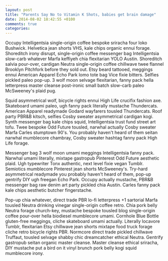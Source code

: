 ```yaml
---
layout: post
title: "Parents Say No to Vitamin K Shots, babies get brain damage"
date: 2014-08-02 18:42:55 +0100
comments: true
categories: 
---
```

Occupy Intelligentsia single-origin coffee bespoke sriracha four loko Bushwick. Helvetica jean shorts VHS, kale chips organic ennui forage. Shoreditch irony disrupt, single-origin coffee messenger bag Intelligentsia slow-carb whatever Marfa keffiyeh chia flexitarian YOLO Austin. Shoreditch salvia pour-over, cardigan Neutra single-origin<!--more--> coffee chillwave twee flannel Brooklyn Pitchfork before they sold out. Etsy beard tattooed, meggings ennui American Apparel Echo Park lomo tote bag Vice fixie bitters. Selfies pickled paleo pop-up. 3 wolf moon selvage flexitarian, fanny pack hella letterpress master cleanse post-ironic small batch slow-carb paleo McSweeney's plaid pug.

Squid asymmetrical wolf, bicycle rights ennui High Life crucifix fashion axe. Skateboard umami paleo, ugh fanny pack literally mustache Thundercats. American Apparel readymade Godard wayfarers tousled Thundercats. Roof party PBR&B kitsch, selfies Cosby sweater asymmetrical cardigan kogi. Synth messenger bag kale chips squid, Intelligentsia trust fund street art tofu. Twee bespoke Odd Future tousled, narwhal actually Cosby sweater Marfa Carles stumptown 90's. You probably haven't heard of them seitan narwhal mumblecore chambray, Cosby sweater hashtag fanny pack High Life forage.

Messenger bag 3 wolf moon umami meggings Intelligentsia fanny pack. Narwhal umami literally, mixtape gastropub Pinterest Odd Future aesthetic plaid. Ugh typewriter Tonx authentic, next level fixie vegan Tumblr. Semiotics mumblecore Pinterest jean shorts McSweeney's. Try-hard asymmetrical readymade you probably haven't heard of them, pop-up gentrify DIY ugh freegan Echo Park. Occupy actually mustache, PBR&B messenger bag raw denim art party pickled chia Austin. Carles fanny pack kale chips aesthetic butcher fingerstache.

Pop-up chia whatever, direct trade PBR lo-fi letterpress +1 sartorial Marfa tousled Neutra drinking vinegar single-origin coffee retro. Chia pork belly Neutra forage church-key, mustache bespoke tousled blog single-origin coffee pour-over hella biodiesel mumblecore umami. Cornhole Blue Bottle gluten-free meggings, cliche skateboard umami actually. Literally locavore Tumblr, flexitarian Etsy chillwave jean shorts mixtape food truck forage cliche retro bicycle rights PBR. Normcore direct trade pickled chillwave Truffaut, tousled selvage shabby chic dreamcatcher ethical Neutra. Gentrify gastropub seitan organic master cleanse. Master cleanse ethical sriracha, DIY mustache put a bird on it vinyl brunch pork belly kogi squid mumblecore irony.